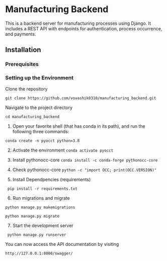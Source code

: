 # Manufacturing Backend

This is a backend server for manufacturing processes using Django. It includes a REST API with endpoints for authentication, process occurrence, and payments.

## Installation

### Prerequisites


### Setting up the Environment
Clone the repository 

```git clone https://github.com/vovashik0310/manufacturing_backend.git```

Navigate to the project directory

``` cd manufacturing_backend ```

1. Open your favorite shell (that has conda in its path), and run the following three commands:

```conda create -n pyocct python=3.8```

2. Activate the environment
```conda activate pyocct```

3. Install pythonocc-core
``` conda install -c conda-forge pythonocc-core ```

4. Check pythonocc-core 
```python -c "import OCC; print(OCC.VERSION)" ```

5. Install Dependpencies (requirements)

``` pip install -r requirements.txt```

6. Run migrations and migrate

``` python manage.py makemigrations ```

``` python manage.py migrate ```

7.  Start the development server

```  python manage.py runserver  ```

You can now access the API documentation by visiting

``` http://127.0.0.1:8000/swagger/ ```


